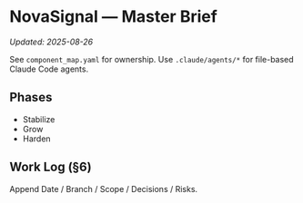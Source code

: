 # NovaSignal — Master Brief
_Updated: 2025-08-26_

See `component_map.yaml` for ownership. Use `.claude/agents/*` for file-based Claude Code agents.

## Phases
- Stabilize
- Grow
- Harden

## Work Log (§6)
Append Date / Branch / Scope / Decisions / Risks.
